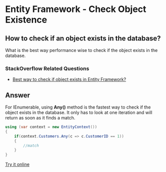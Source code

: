 # Entity Framework - Check Object Existence

## How to check if an object exists in the database?

What is the best way performance wise to check if the object exists in the database. 

### StackOverflow Related Questions

 - [Best way to check if object exists in Entity Framework?](https://stackoverflow.com/questions/1802286/best-way-to-check-if-object-exists-in-entity-framework)


## Answer

For IEnumerable<T>, using **Any()** method is the fastest way to check if the object exists in the database. It only has to look at one iteration and will return as soon as it finds a match.


```csharp
using (var context = new EntityContext())
{
    if(context.Customers.Any(c => c.CustomerID == 1))
    {
        //match
    }  
}
```

[Try it online](https://dotnetfiddle.net/zSY8BL)